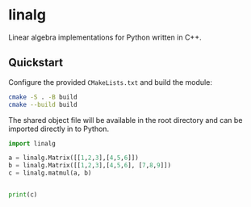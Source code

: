 # linalg

Linear algebra implementations for Python written in C++. 

## Quickstart

Configure the provided `CMakeLists.txt` and build the module:

```bash
cmake -S . -B build
cmake --build build
```

The shared object file will be available in the root directory and can be
imported directly in to Python.

```python
import linalg

a = linalg.Matrix([[1,2,3],[4,5,6]])
b = linalg.Matrix([[1,2,3],[4,5,6], [7,8,9]])
c = linalg.matmul(a, b)


print(c)
```
